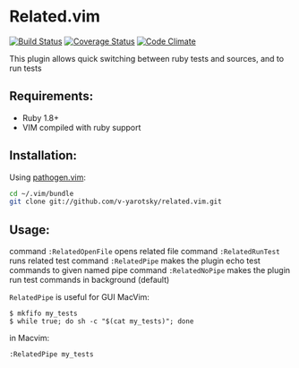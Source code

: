 Related.vim
===========

[![Build Status](https://secure.travis-ci.org/v-yarotsky/related.vim.png)](http://travis-ci.org/v-yarotsky/related.vim)
[![Coverage Status](https://coveralls.io/repos/v-yarotsky/related.vim/badge.png?branch=master)](https://coveralls.io/r/v-yarotsky/related.vim)
[![Code Climate](https://codeclimate.com/github/v-yarotsky/related.vim.png)](https://codeclimate.com/github/v-yarotsky/related.vim)

This plugin allows quick switching between ruby tests and sources, and to run tests

Requirements:
-------------

  * Ruby 1.8+
  * VIM compiled with ruby support

Installation:
-------------

Using [pathogen.vim](https://github.com/tpope/vim-pathogen):

```sh
cd ~/.vim/bundle
git clone git://github.com/v-yarotsky/related.vim.git
```

Usage:
------

command `:RelatedOpenFile` opens related file
command `:RelatedRunTest` runs related test
command `:RelatedPipe` makes the plugin echo test commands to given named pipe
command `:RelatedNoPipe` makes the plugin run test commands in background (default)

`RelatedPipe` is useful for GUI MacVim:

    $ mkfifo my_tests
    $ while true; do sh -c "$(cat my_tests)"; done

in Macvim:

    :RelatedPipe my_tests

